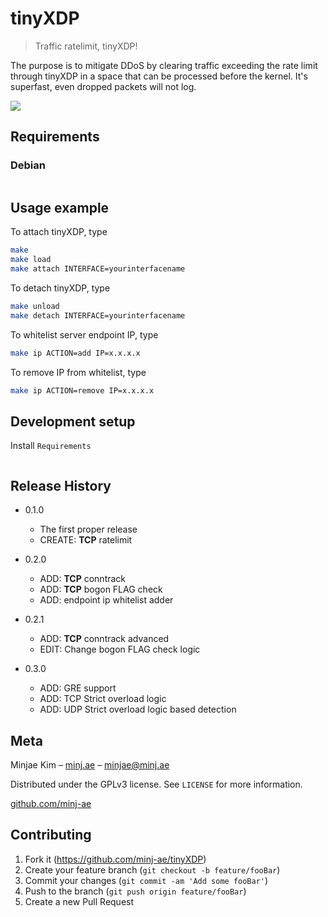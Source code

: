 # tinyXDP
> Traffic ratelimit, tinyXDP!

The purpose is to mitigate DDoS by clearing traffic exceeding the rate limit through tinyXDP in a space that can be processed before the kernel. It's superfast, even dropped packets will not log.

![](https://github.com/minj-ae/tinyXDP/assets/65323308/e1dee385-11f2-4dad-b379-e9855b4d21d5)

## Requirements

### Debian

```sh

```


## Usage example

To attach tinyXDP, type

```sh
make
make load
make attach INTERFACE=yourinterfacename
```
To detach tinyXDP, type

```sh
make unload
make detach INTERFACE=yourinterfacename
```

To whitelist server endpoint IP, type
```sh
make ip ACTION=add IP=x.x.x.x
```

To remove IP from whitelist, type
```sh
make ip ACTION=remove IP=x.x.x.x
```

## Development setup

Install `Requirements`

```sh


```

## Release History

* 0.1.0
    * The first proper release
    * CREATE: **TCP** ratelimit

* 0.2.0
    * ADD: **TCP** conntrack
    * ADD: **TCP** bogon FLAG check
    * ADD: endpoint ip whitelist adder
 
* 0.2.1
    * ADD: **TCP** conntrack advanced
    * EDIT: Change bogon FLAG check logic
 
* 0.3.0
    * ADD: GRE support
    * ADD: TCP Strict overload logic
    * ADD: UDP Strict overload logic based detection

## Meta

Minjae Kim – [minj.ae](https://minj.ae) – minjae@minj.ae

Distributed under the GPLv3 license. See ``LICENSE`` for more information.

[github.com/minj-ae](https://github.com/minj-ae)

## Contributing

1. Fork it (<https://github.com/minj-ae/tinyXDP>)
2. Create your feature branch (`git checkout -b feature/fooBar`)
3. Commit your changes (`git commit -am 'Add some fooBar'`)
4. Push to the branch (`git push origin feature/fooBar`)
5. Create a new Pull Request

